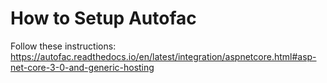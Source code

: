 # How to Setup Autofac

Follow these instructions:
https://autofac.readthedocs.io/en/latest/integration/aspnetcore.html#asp-net-core-3-0-and-generic-hosting
